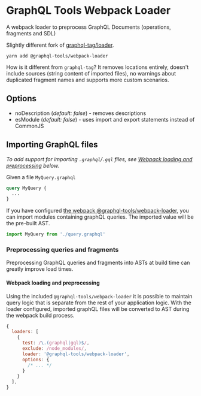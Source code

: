 # GraphQL Tools Webpack Loader

A webpack loader to preprocess GraphQL Documents (operations, fragments and SDL)

Slightly different fork of [graphql-tag/loader](https://github.com/apollographql/graphql-tag/pull/304).

    yarn add @graphql-tools/webpack-loader

How is it different from `graphql-tag`? It removes locations entirely, doesn't include sources (string content of imported files), no warnings about duplicated fragment names and supports more custom scenarios.

## Options

- noDescription (_default: false_) - removes descriptions
- esModule (_default: false_) - uses import and export statements instead of CommonJS

## Importing GraphQL files

_To add support for importing `.graphql`/`.gql` files, see [Webpack loading and preprocessing](#webpack-loading-and-preprocessing) below._

Given a file `MyQuery.graphql`

```graphql
query MyQuery {
  ...
}
```

If you have configured [the webpack @graphql-tools/webpack-loader](#webpack-loading-and-preprocessing), you can import modules containing graphQL queries. The imported value will be the pre-built AST.

```ts
import MyQuery from './query.graphql'
```

### Preprocessing queries and fragments

Preprocessing GraphQL queries and fragments into ASTs at build time can greatly improve load times.

#### Webpack loading and preprocessing

Using the included `@graphql-tools/webpack-loader` it is possible to maintain query logic that is separate from the rest of your application logic. With the loader configured, imported graphQL files will be converted to AST during the webpack build process.

```js
{
  loaders: [
    {
      test: /\.(graphql|gql)$/,
      exclude: /node_modules/,
      loader: '@graphql-tools/webpack-loader',
      options: {
        /* ... */
      }
    }
  ],
}
```
